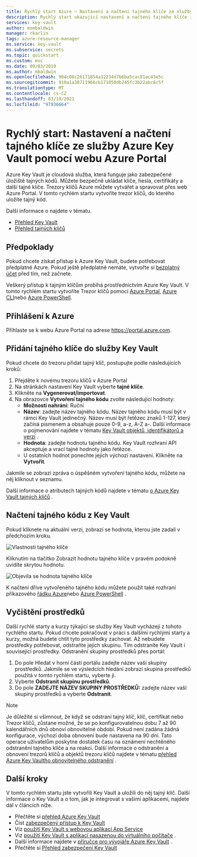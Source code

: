 ```yaml
---
title: Rychlý start Azure – Nastavení a načtení tajného klíče ze služby Key Vault pomocí webu Azure Portal | Microsoft Docs
description: Rychlý start ukazující nastavení a načtení tajného klíče ze služby Azure Key Vault pomocí webu Azure Portal
services: key-vault
author: msmbaldwin
manager: rkarlin
tags: azure-resource-manager
ms.service: key-vault
ms.subservice: secrets
ms.topic: quickstart
ms.custom: mvc
ms.date: 09/03/2019
ms.author: mbaldwin
ms.openlocfilehash: 904c00c26171854a32234d7b6ba5cac81ac43e5c
ms.sourcegitcommit: 910a1a38711966cb171050db245fc3b22abc8c5f
ms.translationtype: MT
ms.contentlocale: cs-CZ
ms.lasthandoff: 03/19/2021
ms.locfileid: "97936664"
---
```

# <a name="quickstart-set-and-retrieve-a-secret-from-azure-key-vault-using-the-azure-portal"></a>Rychlý start: Nastavení a načtení tajného klíče ze služby Azure Key Vault pomocí webu Azure Portal

Azure Key Vault je cloudová služba, která funguje jako zabezpečené úložiště tajných kódů. Můžete bezpečně ukládat klíče, hesla, certifikáty a další tajné klíče. Trezory klíčů Azure můžete vytvářet a spravovat přes web Azure Portal. V tomto rychlém startu vytvoříte trezor klíčů, do kterého uložíte tajný kód. 

Další informace o najdete v tématu. 
- [Přehled Key Vault](../general/overview.md)
- [Přehled tajných klíčů](about-secrets.md)

## <a name="prerequisites"></a>Předpoklady

Pokud chcete získat přístup k Azure Key Vault, budete potřebovat předplatné Azure. Pokud ještě předplatné nemáte, vytvořte si [bezplatný účet](https://azure.microsoft.com/free/?WT.mc_id=A261C142F) před tím, než začnete.

Veškerý přístup k tajným klíčům probíhá prostřednictvím Azure Key Vault. V tomto rychlém startu vytvoříte Trezor klíčů pomocí [Azure Portal](../general/quick-create-portal.md), [Azure CLI](../general/quick-create-cli.md)nebo [Azure PowerShell](../general/quick-create-powershell.md).

## <a name="sign-in-to-azure"></a>Přihlášení k Azure

Přihlaste se k webu Azure Portal na adrese https://portal.azure.com.

## <a name="add-a-secret-to-key-vault"></a>Přidání tajného klíče do služby Key Vault

Pokud chcete do trezoru přidat tajný klíč, postupujte podle následujících kroků:

1. Přejděte k novému trezoru klíčů v Azure Portal
1. Na stránkách nastavení Key Vault vyberte **tajné klíče**.
1. Klikněte na **Vygenerovat/importovat**.
1. Na obrazovce **Vytvoření tajného kódu** zvolte následující hodnoty:
    - **Možnosti nahrání:** Ruční
    - **Název**: zadejte název tajného kódu. Název tajného kódu musí být v rámci Key Vault jedinečný. Název musí být řetězec znaků 1-127, který začíná písmenem a obsahuje pouze 0-9, a-z, A-Z a-. Další informace o pojmenování najdete v tématu [Key Vault objektů, identifikátorů a verzí](../general/about-keys-secrets-certificates.md#objects-identifiers-and-versioning) .
    - **Hodnota**: zadejte hodnotu tajného kódu. Key Vault rozhraní API akceptuje a vrací tajné hodnoty jako řetězce. 
    - U ostatních hodnot ponechte jejich výchozí nastavení. Klikněte na **Vytvořit**.

Jakmile se zobrazí zpráva o úspěšném vytvoření tajného kódu, můžete na něj kliknout v seznamu. 

Další informace o atributech tajných kódů najdete v tématu [o Azure Key Vault tajných klíčů](./about-secrets.md) .

## <a name="retrieve-a-secret-from-key-vault"></a>Načtení tajného kódu z Key Vault

Pokud kliknete na aktuální verzi, zobrazí se hodnota, kterou jste zadali v předchozím kroku.

![Vlastnosti tajného klíče](../media/quick-create-portal/current-version-hidden.png)

Kliknutím na tlačítko Zobrazit hodnotu tajného klíče v pravém podokně uvidíte skrytou hodnotu. 

![Objevila se hodnota tajného klíče](../media/quick-create-portal/current-version-shown.png)

K načtení dříve vytvořeného tajného kódu můžete použít také rozhraní příkazového [řádku Azure]()nebo [Azure PowerShell]() .

## <a name="clean-up-resources"></a>Vyčištění prostředků

Další rychlé starty a kurzy týkající se služby Key Vault vycházejí z tohoto rychlého startu. Pokud chcete pokračovat v práci s dalšími rychlými starty a kurzy, možná budete chtít tyto prostředky zachovat.
Až nebudete prostředky potřebovat, odstraňte jejich skupinu. Tím odstraníte Key Vault i související prostředky. Odstranění skupiny prostředků přes portál:

1. Do pole Hledat v horní části portálu zadejte název vaší skupiny prostředků. Jakmile se ve výsledcích hledání zobrazí skupina prostředků použitá v tomto rychlém startu, vyberte ji.
2. Vyberte **Odstranit skupinu prostředků**.
3. Do pole **ZADEJTE NÁZEV SKUPINY PROSTŘEDKŮ:** zadejte název vaší skupiny prostředků a vyberte **Odstranit**.

> [!NOTE]
> Je důležité si všimnout, že když se odstraní tajný klíč, klíč, certifikát nebo Trezor klíčů, zůstane možné, že se po konfigurovatelnou dobu 7 až 90 kalendářních dnů obnoví obnovitelné období. Pokud není zadána žádná konfigurace, výchozí doba obnovení bude nastavena na 90 dní. Tato operace uživatelům poskytne dostatek času na oznámení nechtěného odstranění tajného klíče a na reakci. Další informace o odstranění a obnovení trezorů klíčů a objektů trezoru klíčů najdete v tématu [přehled Azure Key Vaultho obnovitelného odstranění](../general/soft-delete-overview.md) .

## <a name="next-steps"></a>Další kroky

V tomto rychlém startu jste vytvořili Key Vault a uložili do něj tajný klíč. Další informace o Key Vault a o tom, jak je integrovat s vašimi aplikacemi, najdete dál v článcích níže.

- Přečtěte si [přehled Azure Key Vault](../general/overview.md)
- Číst [zabezpečený přístup k Key Vault](../general/secure-your-key-vault.md)
- Viz [použití Key Vault s webovou aplikací App Service](../general/tutorial-net-create-vault-azure-web-app.md)
- Viz [použití Key Vault s aplikací nasazenou do virtuálního počítače](../general/tutorial-net-virtual-machine.md) .
- Další informace najdete v [příručce pro vývojáře Azure Key Vault](../general/developers-guide.md) .
- Přečtěte si [Přehled zabezpečení Key Vault](../general/security-overview.md)